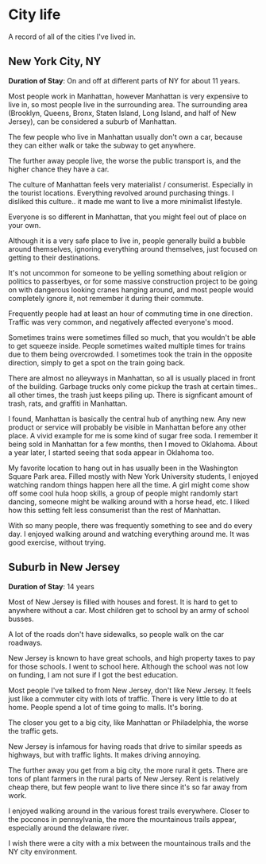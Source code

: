 # City life

A record of all of the cities I've lived in.

## New York City, NY

**Duration of Stay**: On and off at different parts of NY for about 11 years.

Most people work in Manhattan, however Manhattan is very expensive to live in, so most people live in the surrounding area.
The surrounding area (Brooklyn, Queens, Bronx, Staten Island, Long Island, and half of New Jersey), can be considered a suburb of Manhattan.

The few people who live in Manhattan usually don't own a car, because they can either walk or take the subway to get anywhere.

The further away people live, the worse the public transport is, and the higher chance they have a car.

The culture of Manhattan feels very materialist / consumerist. Especially in the tourist locations. Everything revolved around purchasing things. I disliked this culture.. it made me want to live a more minimalist lifestyle.

Everyone is so different in Manhattan, that you might feel out of place on your own.

Although it is a very safe place to live in, people generally build a bubble around themselves, ignoring everything around themselves, just focused on getting to their destinations.

It's not uncommon for someone to be yelling something about religion or politics to passerbyes, or for some massive construction project to be going on with dangerous looking cranes hanging around, and most people would completely ignore it, not remember it during their commute.

Frequently people had at least an hour of commuting time in one direction. Traffic was very common, and negatively affected everyone's mood.

Sometimes trains were sometimes filled so much, that you wouldn't be able to get squeeze inside. People sometimes waited multiple times for trains due to them being overcrowded. I sometimes took the train in the opposite direction, simply to get a spot on the train going back.

There are almost no alleyways in Manhattan, so all is usually placed in front of the building. Garbage trucks only come pickup the trash at certain times.. all other times, the trash just keeps piling up. There is signficant amount of trash, rats, and graffiti in Manhattan.

I found, Manhattan is basically the central hub of anything new. Any new product or service will probably be visible in Manhattan before any other place. A vivid example for me is some kind of sugar free soda. I remember it being sold in Manhattan for a few months, then I moved to Oklahoma. About a year later, I started seeing that soda appear in Oklahoma too.

My favorite location to hang out in has usually been in the Washington Square Park area. Filled mostly with New York University students, I enjoyed watching random things happen here all the time. A girl might come show off some cool hula hoop skills, a group of people might randomly start dancing, someone might be walking around with a horse head, etc.
I liked how this setting felt less consumerist than the rest of Manhattan.

With so many people, there was frequently something to see and do every day. I enjoyed walking around and watching everything around me. It was good exercise, without trying.

## Suburb in New Jersey

**Duration of Stay**: 14 years

Most of New Jersey is filled with houses and forest. It is hard to get to anywhere without a car. Most children get to school by an army of school busses.

A lot of the roads don't have sidewalks, so people walk on the car roadways.

New Jersey is known to have great schools, and high property taxes to pay for those schools. I went to school here. Although the school was not low on funding, I am not sure if I got the best education.

Most people I've talked to from New Jersey, don't like New Jersey. It feels just like a commuter city with lots of traffic. There is very little to do at home. People spend a lot of time going to malls. It's boring.

The closer you get to a big city, like Manhattan or Philadelphia, the worse the traffic gets.

New Jersey is infamous for having roads that drive to similar speeds as highways, but with traffic lights. It makes driving annoying.

The further away you get from a big city, the more rural it gets. There are tons of plant farmers in the rural parts of New Jersey. Rent is relatively cheap there, but few people want to live there since it's so far away from work.

I enjoyed walking around in the various forest trails everywhere. Closer to the poconos in pennsylvania, the more the mountainous trails appear, especially around the delaware river.

I wish there were a city with a mix between the mountainous trails and the NY city environment.

